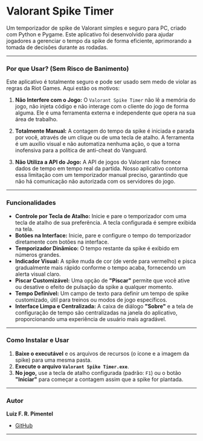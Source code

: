 # Valorant Spike Timer

Um temporizador de spike de Valorant simples e seguro para PC, criado com Python e Pygame. Este aplicativo foi desenvolvido para ajudar jogadores a gerenciar o tempo da spike de forma eficiente, aprimorando a tomada de decisões durante as rodadas.

---

### Por que Usar? (Sem Risco de Banimento)

Este aplicativo é totalmente seguro e pode ser usado sem medo de violar as regras da Riot Games. Aqui estão os motivos:

1.  **Não Interfere com o Jogo:** O `Valorant Spike Timer` não lê a memória do jogo, não injeta código e não interage com o cliente do jogo de forma alguma. Ele é uma ferramenta externa e independente que opera na sua área de trabalho.

2.  **Totalmente Manual:** A contagem do tempo da spike é iniciada e parada por você, através de um clique ou de uma tecla de atalho. A ferramenta é um auxílio visual e não automatiza nenhuma ação, o que a torna inofensiva para a política de anti-cheat do Vanguard.

3.  **Não Utiliza a API do Jogo:** A API de jogos do Valorant não fornece dados de tempo em tempo real da partida. Nosso aplicativo contorna essa limitação com um temporizador manual preciso, garantindo que não há comunicação não autorizada com os servidores do jogo.

---

### Funcionalidades

- **Controle por Tecla de Atalho:** Inicie e pare o temporizador com uma tecla de atalho de sua preferência. A tecla configurada é sempre exibida na tela.
- **Botões na Interface:** Inicie, pare e configure o tempo do temporizador diretamente com botões na interface.
- **Temporizador Dinâmico:** O tempo restante da spike é exibido em números grandes.
- **Indicador Visual:** A spike muda de cor (de verde para vermelho) e pisca gradualmente mais rápido conforme o tempo acaba, fornecendo um alerta visual claro.
- **Piscar Customizável:** Uma opção de **"Piscar"** permite que você ative ou desative o efeito de pulsação da spike a qualquer momento.
- **Tempo Definível:** Um campo de texto para definir um tempo de spike customizado, útil para treinos ou modos de jogo específicos.
- **Interface Limpa e Centralizada:** A caixa de diálogo **"Sobre"** e a tela de configuração de tempo são centralizadas na janela do aplicativo, proporcionando uma experiência de usuário mais agradável.

---

### Como Instalar e Usar

1.  **Baixe o executável** e os arquivos de recursos (o ícone e a imagem da spike) para uma mesma pasta.
2.  **Execute o arquivo `Valorant Spike Timer.exe`**.
3.  **No jogo,** use a tecla de atalho configurada (padrão: `F1`) ou o botão **"Iniciar"** para começar a contagem assim que a spike for plantada.

---

### Autor

**Luiz F. R. Pimentel**

- [GitHub](https://github.com/KanekiZLF)

---
